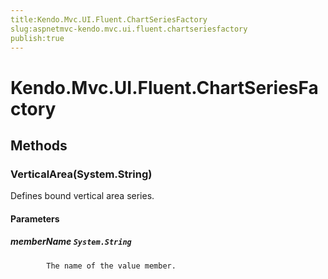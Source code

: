 ```yaml
---
title:Kendo.Mvc.UI.Fluent.ChartSeriesFactory
slug:aspnetmvc-kendo.mvc.ui.fluent.chartseriesfactory
publish:true
---
```


# Kendo.Mvc.UI.Fluent.ChartSeriesFactory

## Methods

### VerticalArea(System.String)
Defines bound vertical area series.

#### Parameters

##### memberName `System.String`

            The name of the value member.
            